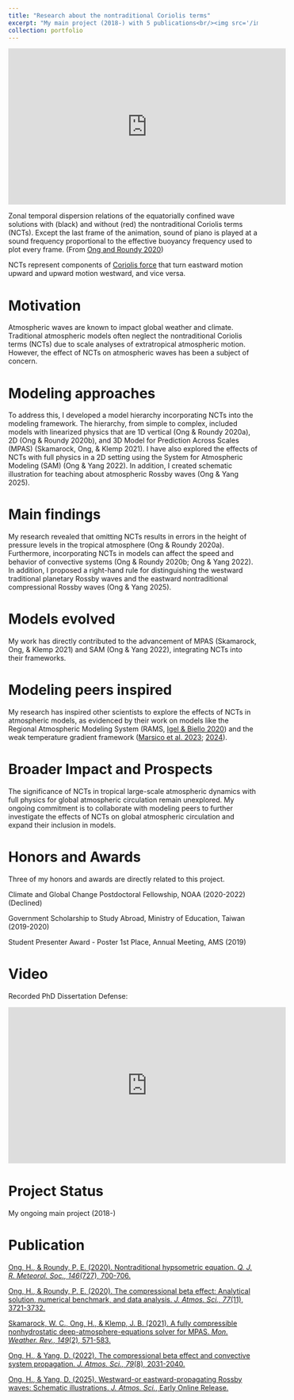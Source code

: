 ```yaml
---
title: "Research about the nontraditional Coriolis terms"
excerpt: "My main project (2018-) with 5 publications<br/><img src='/images/RossbyWaveCartoon.png'>"
collection: portfolio
---
```


<iframe width="560" height="315" src="https://www.youtube.com/embed/1tqL_pgOkcs" frameborder="0" allow="accelerometer; autoplay; clipboard-write; encrypted-media; gyroscope; picture-in-picture" allowfullscreen></iframe>

Zonal temporal dispersion relations of the equatorially confined wave solutions with (black) and without (red) the nontraditional Coriolis terms (NCTs). Except the last frame of the animation, sound of piano is played at a sound frequency proportional to the effective buoyancy frequency used to plot every frame. (From [Ong and Roundy 2020](https://hingong.github.io/publication/2020-10-15-paper-title-number-4)) 

NCTs represent components of [Coriolis force](https://en.wikipedia.org/wiki/Coriolis_force#E%C3%B6tv%C3%B6s_effect) that turn eastward motion upward and upward motion westward, and vice versa.

Motivation
====

Atmospheric waves are known to impact global weather and climate. Traditional atmospheric models often neglect the nontraditional Coriolis terms (NCTs) due to scale analyses of extratropical atmospheric motion. However, the effect of NCTs on atmospheric waves has been a subject of concern.

Modeling approaches
====

To address this, I developed a model hierarchy incorporating NCTs into the modeling framework. The hierarchy, from simple to complex, included models with linearized physics that are 1D vertical (Ong & Roundy 2020a), 2D (Ong & Roundy 2020b), and 3D Model for Prediction Across Scales (MPAS) (Skamarock, Ong, & Klemp 2021). I have also explored the effects of NCTs with full physics in a 2D setting using the System for Atmospheric Modeling (SAM) (Ong & Yang 2022). In addition, I created schematic illustration for teaching about atmospheric Rossby waves (Ong & Yang 2025).

Main findings
====

My research revealed that omitting NCTs results in errors in the height of pressure levels in the tropical atmosphere (Ong & Roundy 2020a). Furthermore, incorporating NCTs in models can affect the speed and behavior of convective systems (Ong & Roundy 2020b; Ong & Yang 2022). In addition, I proposed a right-hand rule for distinguishing the westward traditional planetary Rossby waves and the eastward nontraditional compressional Rossby waves (Ong & Yang 2025).

Models evolved
====

My work has directly contributed to the advancement of MPAS (Skamarock, Ong, & Klemp 2021) and SAM (Ong & Yang 2022), integrating NCTs into their frameworks.

Modeling peers inspired
====

My research has inspired other scientists to explore the effects of NCTs in atmospheric models, as evidenced by their work on models like the Regional Atmospheric Modeling System (RAMS, [Igel & Biello 2020](https://doi.org/10.1175/JAS-D-20-0024.1)) and the weak temperature gradient framework ([Marsico et al. 2023](https://doi.org/10.1175/JAS-D-22-0254.1); [2024](https://doi.org/10.1080/03091929.2023.2292667)).

Broader Impact and Prospects
====

The significance of NCTs in tropical large-scale atmospheric dynamics with full physics for global atmospheric circulation remain unexplored. My ongoing commitment is to collaborate with modeling peers to further investigate the effects of NCTs on global atmospheric circulation and expand their inclusion in models.

Honors and Awards
====

Three of my honors and awards are directly related to this project.

Climate and Global Change Postdoctoral Fellowship, NOAA (2020-2022) (Declined)

Government Scholarship to Study Abroad, Ministry of Education, Taiwan (2019-2020)

Student Presenter Award - Poster 1st Place, Annual Meeting, AMS (2019)

Video
====

Recorded PhD Dissertation Defense:

<iframe width="560" height="315" src="https://www.youtube.com/embed/0RKC-A_xAp4" frameborder="0" allow="accelerometer; autoplay; clipboard-write; encrypted-media; gyroscope; picture-in-picture" allowfullscreen></iframe>

Project Status
====

My ongoing main project (2018-)

Publication
====

[Ong, H., & Roundy, P. E. (2020). Nontraditional hypsometric equation. <i>Q. J. R. Meteorol. Soc., 146</i>(727), 700-706.](https://hingong.github.io/publication/2019-11-19-paper-title-number-3)

[Ong, H., & Roundy, P. E. (2020). The compressional beta effect: Analytical solution, numerical benchmark, and data analysis. <i>J. Atmos. Sci., 77</i>(11), 3721-3732.](https://hingong.github.io/publication/2020-10-15-paper-title-number-4)

[Skamarock, W. C., Ong, H., & Klemp, J. B. (2021). A fully compressible nonhydrostatic deep-atmosphere-equations solver for MPAS. <i>Mon. Weather. Rev., 149</i>(2), 571-583.](https://hingong.github.io/publication/2021-02-17-paper-title-number-6)

[Ong, H., & Yang, D. (2022). The compressional beta effect and convective system propagation. <i>J. Atmos. Sci., 79</i>(8), 2031-2040.](https://hingong.github.io/publication/2022-07-15-paper-title-number-7)

[Ong, H., & Yang, D. (2025). Westward-or eastward-propagating Rossby waves: Schematic illustrations. <i>J. Atmos. Sci.</i>, Early Online Release.](https://doi.org/10.1175/JAS-D-24-0253.1)
